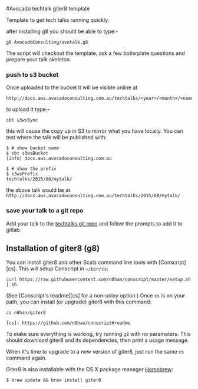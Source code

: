 #Avocado techtalk giter8 template

Template to get tech talks running quickly.

after installing g8 you should be able to type:-

```
g8 AvocadoConsulting/avotalk.g8
```

The script will checkout the template, ask a few boilerplate questions and
prepare your talk skeleton.


### push to s3 bucket
Once uploaded to the bucket it will be visible online at
```
http://docs.aws.avocadoconsulting.com.au/techtalks/<year>/<month>/<name>/index.html
```

to upload it type:-
```
sbt s3wsSync
```

this will cause the copy up in S3 to mirror what you have locally. You can test where the talk will be published with:

```
$ # show bucket name
$ sbt s3wsBucket
[info] docs.aws.avocadoconsulting.com.au

$ # show the prefix
$ s3wsPrefix
techtalks/2015/08/mytalk/
```

the above talk would be at `http://docs.aws.avocadoconsulting.com.au/techtalks/2015/08/mytalk/`





### save your talk to a git repo

Add your talk to the [techtalks git repo](https://bitbucket.org/account/user/avocadoconsulting/projects/TALK)
and follow the prompts to add it to gitlab.




Installation of giter8 (g8)
------------

You can install giter8 and other Scala command line tools with
[Conscript][cs]. This will setup Conscript in `~/bin/cs`:

    curl https://raw.githubusercontent.com/n8han/conscript/master/setup.sh | sh

(See [Conscript's readme][cs] for a non-unixy option.) Once `cs` is
on your path, you can install (or upgrade) giter8 with this command:

    cs n8han/giter8

    [cs]: https://github.com/n8han/conscript#readme

To make sure everything is working, try running `g8` with no
parameters. This should download giter8 and its dependencies, then print
a usage message.

When it's time to upgrade to a new version of giter8, just run the
same `cs` command again.

Giter8 is also installable with the OS X package manager [Homebrew][]:

    $ brew update && brew install giter8

[Homebrew]: http://mxcl.github.com/homebrew/
